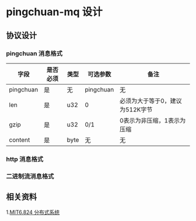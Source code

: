 # pingchuan-mq 设计

## 协议设计
### pingchuan 消息格式
| 字段 | 是否必须 | 类型 | 可选参数 | 备注 |
| ---- | ---- | ---- |  ---- | ---- |
| pingchuan | 是 | 无 | pingchuan | 无 |
| len | 是 | u32 | 0 | 必须为大于等于0，建议为512K字节 |
| gzip | 是 | u32 | 0/1 | 0表示为非压缩，1表示为压缩 | 
| content | 是 | byte | 无 | 无 |

### http 消息格式

### 二进制流消息格式

### 


## 相关资料
1.[MIT6.824 分布式系统](https://github.com/feixiao/Distributed-Systems)
